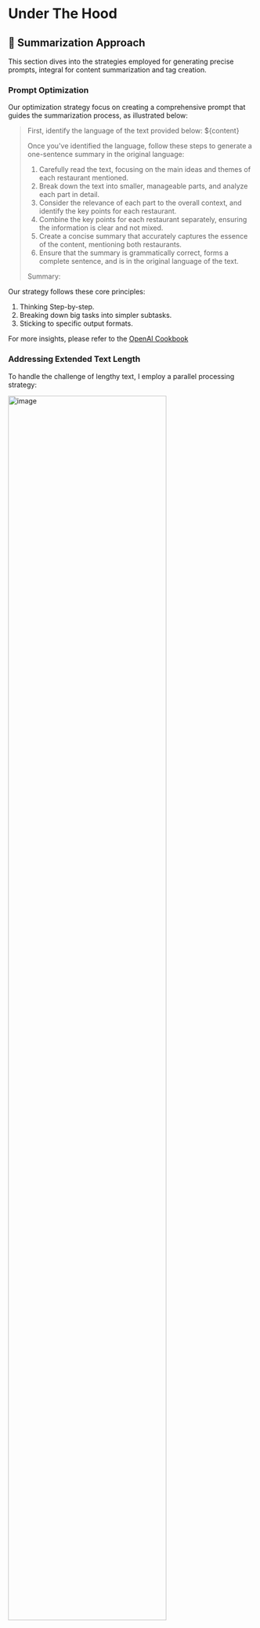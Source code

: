 # Under The Hood

## 🚧 Summarization Approach

This section dives into the strategies employed for generating precise prompts, integral for content summarization and tag creation.

### Prompt Optimization

Our optimization strategy focus on creating a comprehensive prompt that guides the summarization process, as illustrated below:

> First, identify the language of the text provided below:
> ${content}
>
> Once you've identified the language, follow these steps to generate a one-sentence summary in the original language:
>
> 1.  Carefully read the text, focusing on the main ideas and themes of each restaurant mentioned.
> 2.  Break down the text into smaller, manageable parts, and analyze each part in detail.
> 3.  Consider the relevance of each part to the overall context, and identify the key points for each restaurant.
> 4.  Combine the key points for each restaurant separately, ensuring the information is clear and not mixed.
> 5.  Create a concise summary that accurately captures the essence of the content, mentioning both restaurants.
> 6.  Ensure that the summary is grammatically correct, forms a complete sentence, and is in the original language of the text.
>
> Summary:

Our strategy follows these core principles:

<!-- You might want to explain a little bit more about why you chose the 'step-by-step' and 'split complex tasks into simpler tasks' approach. What advantages does it bring to the summarization process? -->

1. Thinking Step-by-step.
2. Breaking down big tasks into simpler subtasks.
3. Sticking to specific output formats.

For more insights, please refer to the <a href="https://github.com/openai/openai-cookbook/blob/main/techniques_to_improve_reliability.md">OpenAI Cookbook</a>

### Addressing Extended Text Length

To handle the challenge of lengthy text, I employ a parallel processing strategy:


<img src="https://github.com/fockspaces/fastnote/assets/63909491/c81f0ed8-e7b4-4b47-8b1f-48c6925c14c6" alt="image" width="80%" height="auto" />


<!-- Consider explaining the challenges of handling long text in more detail. Why is long text a problem for GPT-3 or for your application? -->

By dividing the note's content into numerous chunks, we can concurrently fetch responses from the GPT-3 model. This approach ensures consistent processing time regardless of the length of the note's content.

<!-- It could be helpful to provide a concrete example of how you break down complex tasks into simpler subtasks. -->

<!-- If there are any limitations or known issues with your current approach to summarization, it would be good to acknowledge them and discuss any potential improvements or future plans you have to address these limitations. -->

## 🚧 Message Broker

This section provides insights into the choice of employing AWS Simple Queue Service (SQS) with Lambda for message brokering.

### Why SQS and not RabbitMQ for Message Queuing?

For the execution of asynchronous summarization of articles, my choice fell on SQS due to the following advantages it offers:

- Reliability: In contrast to self-hosted RabbitMQ, which requires contingency plans on server failure. SQS (maintained by AWS) guarantees the queuing of new jobs as long as our Express server alive.

- Scalability: The expected user behavior suggests infrequent article summarizations, resulting in lower computational demands. A significant portion of processing time is dedicated to awaiting responses from GPT-3. Hence, utilize Lambda for managing GPT responses is an effective approach.

<!-- You could further elaborate on why you chose AWS Lambda for managing GPT responses in the "Scalability" section. -->

- Cost-effectiveness: SQS grants 1 million free requests per month. Compared to RabbitMQ's minimum setup cost on Tokyo ECS (around 8.9 USD/month for 0.25v CPU + 0.5v Memory), SQS is a budget-friendly choice, essentially free if monthly requests stay below 1 million.

### Task Processing

A detailed overview of the implementation and management of asynchronous tasks with different job stages.

<img src="https://github.com/fockspaces/fastnote/assets/63909491/57708be4-ed63-43a2-a830-cb0ff8bafea5" alt="image" width="80%" height="auto" />

The job processing is divided into two distinct stages to prevent data loss:

- Stage 1: GPT Fetching

  At this stage, the content of a note is sent to the OpenAI API to generate the summary and associated tags.

- stage 2: Database Update

  Updated data is then sent to the Express server for the database update.

With separating the job into two stages, the data remains in the SQS queue and will be retried when express server or database network failure.

<!-- In the "Task Processing" section, consider discussing how the system handles retry attempts if there's a network failure. -->

<!-- Consider detailing more about how SQS handles data during network failures, which contributes to its reliability. -->

<!-- visibility_timeout_seconds : 用來控制lambda重複看到queue message的時間 -->

<!-- 
## 🚧 Search

Diving into the process of choosing the appropriate tokenizer and analyzer for MongoDB Atlas to optimize search efficiency.

1. How did you determine the most suitable tokenizer and analyzer for MongoDB Atlas in your project?
2. Could you explain how the chosen tokenizer and analyzer improve the search functionality?
3. Have you considered any other options before settling on your current choices? If so, why did you prefer the current selection? -->

<!-- ## 🚧 Infrastructure

### Elastic Container Service (ECS)

Discussion on the rationale behind using ECS instead of traditional EC2 for server management.

1. Could you explain why you chose to use ECS instead of EC2 for server management in your project?

- Server Loading (no need for real-time
  operation)
- Easy to manage resource

2. What benefits did this choice provide for your project's scalability and reliability?

- containerization
  no need to care about the environment of instance setting

3. Were there any challenges or drawbacks with this decision?

- debugging (hard to check the log message) -->
